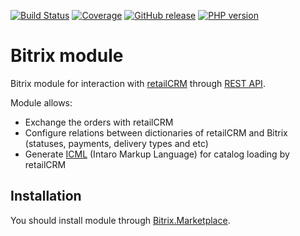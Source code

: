 [![Build Status](https://img.shields.io/travis/retailcrm/bitrix-module/master.svg?style=flat-square)](https://travis-ci.org/retailcrm/bitrix-module)
[![Coverage](https://img.shields.io/codecov/c/gh/retailcrm/bitrix-module/master.svg?style=flat-square)](https://codecov.io/gh/retailcrm/bitrix-module)
[![GitHub release](https://img.shields.io/github/release/retailcrm/bitrix-module.svg?style=flat-square)](https://github.com/retailcrm/bitrix-module/releases)
[![PHP version](https://img.shields.io/badge/PHP->=5.3-blue.svg?style=flat-square)](https://php.net/)

Bitrix module
=============

Bitrix module for interaction with [retailCRM](http://www.retailcrm.ru) through [REST API](http://www.retailcrm.ru/docs/Developers/Index).

Module allows:

* Exchange the orders with retailCRM
* Configure relations between dictionaries of retailCRM and Bitrix (statuses, payments, delivery types and etc)
* Generate [ICML](http://www.retailcrm.ru/docs/Developers/ICML) (Intaro Markup Language) for catalog loading by retailCRM

Installation
-------------

You should install module through [Bitrix.Marketplace](http://marketplace.1c-bitrix.ru/solutions/intaro.retailcrm/).
